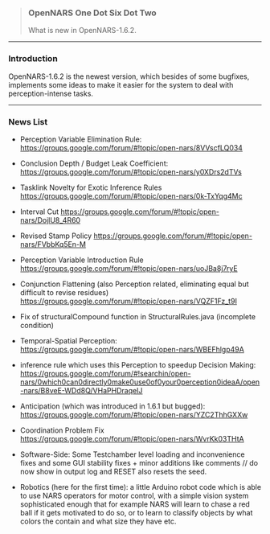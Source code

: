 > ### OpenNARS One Dot Six Dot Two  
> What is new in OpenNARS-1.6.2.

***

### Introduction

OpenNARS-1.6.2 is the newest version, which besides of some bugfixes, implements some ideas to make it easier for the system to deal with perception-intense tasks.

***

### News List

* Perception Variable Elimination Rule: https://groups.google.com/forum/#!topic/open-nars/8VVscfLQ034

* Conclusion Depth / Budget Leak Coefficient: https://groups.google.com/forum/#!topic/open-nars/y0XDrs2dTVs

* Tasklink Novelty for Exotic Inference Rules https://groups.google.com/forum/#!topic/open-nars/0k-TxYqg4Mc

* Interval Cut https://groups.google.com/forum/#!topic/open-nars/DojlU8_4R60

* Revised Stamp Policy https://groups.google.com/forum/#!topic/open-nars/FVbbKq5En-M

* Perception Variable Introduction Rule https://groups.google.com/forum/#!topic/open-nars/uoJBa8j7ryE

* Conjunction Flattening (also Perception related, eliminating equal but difficult to revise residues) https://groups.google.com/forum/#!topic/open-nars/VQZF1Fz_t9I

* Fix of structuralCompound function in StructuralRules.java (incomplete condition)

* Temporal-Spatial Perception: https://groups.google.com/forum/#!topic/open-nars/WBEFhlgp49A

* inference rule which uses this Perception to speedup Decision Making: https://groups.google.com/forum/#!searchin/open-nars/0which0can0directly0make0use0of0your0perception0ideaA/open-nars/B8veE-WDd8Q/VHaPHDraqeIJ

* Anticipation (which was introduced in 1.6.1 but bugged): https://groups.google.com/forum/#!topic/open-nars/YZC2ThhGXXw

* Coordination Problem Fix https://groups.google.com/forum/#!topic/open-nars/WvrKk03THtA

* Software-Side: Some Testchamber level loading and inconvenience fixes and some GUI stability fixes + minor additions like comments // do now show in output log and RESET also resets the seed.

* Robotics (here for the first time): a little Arduino robot code which is able to use NARS operators for motor control, with a simple vision system sophisticated enough that for example NARS will learn to chase a red ball if it gets motivated to do so, or to learn to classify objects by what colors the contain and what size they have etc.